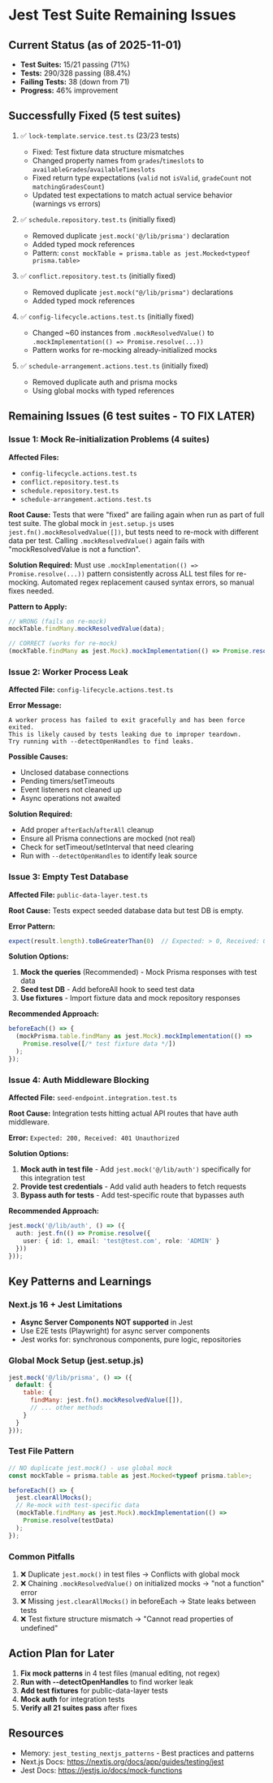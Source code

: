 # Jest Test Suite Remaining Issues

## Current Status (as of 2025-11-01)
- **Test Suites:** 15/21 passing (71%)
- **Tests:** 290/328 passing (88.4%)
- **Failing Tests:** 38 (down from 71)
- **Progress:** 46% improvement

## Successfully Fixed (5 test suites)
1. ✅ `lock-template.service.test.ts` (23/23 tests)
   - Fixed: Test fixture data structure mismatches
   - Changed property names from `grades`/`timeslots` to `availableGrades`/`availableTimeslots`
   - Fixed return type expectations (`valid` not `isValid`, `gradeCount` not `matchingGradesCount`)
   - Updated test expectations to match actual service behavior (warnings vs errors)

2. ✅ `schedule.repository.test.ts` (initially fixed)
   - Removed duplicate `jest.mock('@/lib/prisma')` declaration
   - Added typed mock references
   - Pattern: `const mockTable = prisma.table as jest.Mocked<typeof prisma.table>`

3. ✅ `conflict.repository.test.ts` (initially fixed)
   - Removed duplicate `jest.mock("@/lib/prisma")` declarations
   - Added typed mock references

4. ✅ `config-lifecycle.actions.test.ts` (initially fixed)
   - Changed ~60 instances from `.mockResolvedValue()` to `.mockImplementation(() => Promise.resolve(...))`
   - Pattern works for re-mocking already-initialized mocks

5. ✅ `schedule-arrangement.actions.test.ts` (initially fixed)
   - Removed duplicate auth and prisma mocks
   - Using global mocks with typed references

## Remaining Issues (6 test suites - TO FIX LATER)

### Issue 1: Mock Re-initialization Problems (4 suites)
**Affected Files:**
- `config-lifecycle.actions.test.ts`
- `conflict.repository.test.ts`
- `schedule.repository.test.ts`
- `schedule-arrangement.actions.test.ts`

**Root Cause:**
Tests that were "fixed" are failing again when run as part of full test suite. The global mock in `jest.setup.js` uses `jest.fn().mockResolvedValue([])`, but tests need to re-mock with different data per test. Calling `.mockResolvedValue()` again fails with "mockResolvedValue is not a function".

**Solution Required:**
Must use `.mockImplementation(() => Promise.resolve(...))` pattern consistently across ALL test files for re-mocking. Automated regex replacement caused syntax errors, so manual fixes needed.

**Pattern to Apply:**
```typescript
// WRONG (fails on re-mock)
mockTable.findMany.mockResolvedValue(data);

// CORRECT (works for re-mock)
(mockTable.findMany as jest.Mock).mockImplementation(() => Promise.resolve(data));
```

### Issue 2: Worker Process Leak
**Affected File:** `config-lifecycle.actions.test.ts`

**Error Message:**
```
A worker process has failed to exit gracefully and has been force exited. 
This is likely caused by tests leaking due to improper teardown. 
Try running with --detectOpenHandles to find leaks.
```

**Possible Causes:**
- Unclosed database connections
- Pending timers/setTimeouts
- Event listeners not cleaned up
- Async operations not awaited

**Solution Required:**
- Add proper `afterEach`/`afterAll` cleanup
- Ensure all Prisma connections are mocked (not real)
- Check for setTimeout/setInterval that need clearing
- Run with `--detectOpenHandles` to identify leak source

### Issue 3: Empty Test Database
**Affected File:** `public-data-layer.test.ts`

**Root Cause:**
Tests expect seeded database data but test DB is empty.

**Error Pattern:**
```typescript
expect(result.length).toBeGreaterThan(0)  // Expected: > 0, Received: 0
```

**Solution Options:**
1. **Mock the queries** (Recommended) - Mock Prisma responses with test data
2. **Seed test DB** - Add beforeAll hook to seed test data
3. **Use fixtures** - Import fixture data and mock repository responses

**Recommended Approach:**
```typescript
beforeEach(() => {
  (mockPrisma.table.findMany as jest.Mock).mockImplementation(() => 
    Promise.resolve([/* test fixture data */])
  );
});
```

### Issue 4: Auth Middleware Blocking
**Affected File:** `seed-endpoint.integration.test.ts`

**Root Cause:**
Integration tests hitting actual API routes that have auth middleware.

**Error:** `Expected: 200, Received: 401 Unauthorized`

**Solution Options:**
1. **Mock auth in test file** - Add `jest.mock('@/lib/auth')` specifically for this integration test
2. **Provide test credentials** - Add valid auth headers to fetch requests
3. **Bypass auth for tests** - Add test-specific route that bypasses auth

**Recommended Approach:**
```typescript
jest.mock('@/lib/auth', () => ({
  auth: jest.fn(() => Promise.resolve({
    user: { id: 1, email: 'test@test.com', role: 'ADMIN' }
  }))
}));
```

## Key Patterns and Learnings

### Next.js 16 + Jest Limitations
- **Async Server Components NOT supported** in Jest
- Use E2E tests (Playwright) for async server components
- Jest works for: synchronous components, pure logic, repositories

### Global Mock Setup (jest.setup.js)
```javascript
jest.mock('@/lib/prisma', () => ({
  default: {
    table: {
      findMany: jest.fn().mockResolvedValue([]),
      // ... other methods
    }
  }
}));
```

### Test File Pattern
```typescript
// NO duplicate jest.mock() - use global mock
const mockTable = prisma.table as jest.Mocked<typeof prisma.table>;

beforeEach(() => {
  jest.clearAllMocks();
  // Re-mock with test-specific data
  (mockTable.findMany as jest.Mock).mockImplementation(() => 
    Promise.resolve(testData)
  );
});
```

### Common Pitfalls
1. ❌ Duplicate `jest.mock()` in test files → Conflicts with global mock
2. ❌ Chaining `.mockResolvedValue()` on initialized mocks → "not a function" error
3. ❌ Missing `jest.clearAllMocks()` in beforeEach → State leaks between tests
4. ❌ Test fixture structure mismatch → "Cannot read properties of undefined"

## Action Plan for Later
1. **Fix mock patterns** in 4 test files (manual editing, not regex)
2. **Run with --detectOpenHandles** to find worker leak
3. **Add test fixtures** for public-data-layer tests
4. **Mock auth** for integration tests
5. **Verify all 21 suites pass** after fixes

## Resources
- Memory: `jest_testing_nextjs_patterns` - Best practices and patterns
- Next.js Docs: https://nextjs.org/docs/app/guides/testing/jest
- Jest Docs: https://jestjs.io/docs/mock-functions
